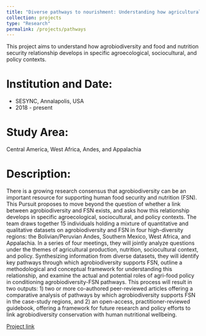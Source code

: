 ```yaml
---
title: "Diverse pathways to nourishment: Understanding how agricultural biodiversity enhances food security and nutrition"
collection: projects
type: "Research"
permalink: /projects/pathways
---
```


This project aims to understand how agrobiodiversity and food and nutrition security relationship develops in specific agroecological, sociocultural, and policy contexts. 

Institution and Date:
===============
* SESYNC, Annalapolis, USA
* 2018 - present

Study Area:
====================
Central America, West Africa, Andes, and Appalachia

Description:
=======================
There is a growing research consensus that agrobiodiversity can be an important resource for supporting human food security and nutrition (FSN). This Pursuit proposes to move beyond the question of whether a link between agrobiodiversity and FSN exists, and asks how this relationship develops in specific agroecological, sociocultural, and policy contexts. The team draws together 15 individuals holding a mixture of quantitative and qualitative datasets on agrobiodiversity and FSN in four high-diversity regions: the Bolivian/Peruvian Andes, Southern Mexico, West Africa, and Appalachia. In a series of four meetings, they will jointly analyze questions under the themes of agricultural production, nutrition, sociocultural context, and policy. Synthesizing information from diverse datasets, they will identify key pathways through which agrobiodiversity supports FSN, outline a methodological and conceptual framework for understanding this relationship, and examine the actual and potential roles of agri-food policy in conditioning agrobiodiversity-FSN pathways. This process will result in two outputs: 1) two or more co-authored peer-reviewed articles offering a comparative analysis of pathways by which agrobiodiversity supports FSN in the case-study regions, and 2) an open-access, practitioner-reviewed guidebook, offering a framework for future research and policy efforts to link agrobiodiversity conservation with human nutritional wellbeing.

[Project link](https://www.sesync.org/project/propose-a-pursuit/diverse-pathways-to-nourishment-understanding-how-agricultural)




